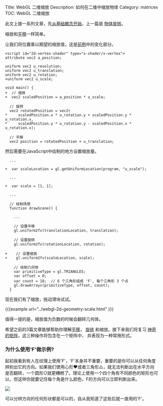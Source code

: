 Title: WebGL 二维缩放
Description: 如何在二维中缩放物体
Category: matrices
TOC: WebGL 二维缩放


此文上接一系列文章，先[从基础概念开始](webgl-fundamentals.html)，上一篇是
[物体旋转](webgl-2d-rotation.html)。

缩放和[平移](webgl-2d-translation.html)一样简单。

让我们将位置乘以期望的缩放值，这是[前例](webgl-2d-rotation.html)中的变化部分。

```
<script id="2d-vertex-shader" type="x-shader/x-vertex">
attribute vec2 a_position;

uniform vec2 u_resolution;
uniform vec2 u_translation;
uniform vec2 u_rotation;
+uniform vec2 u_scale;

void main() {
+  // 缩放
+  vec2 scaledPosition = a_position * u_scale;

  // 旋转
  vec2 rotatedPosition = vec2(
*     scaledPosition.x * u_rotation.y + scaledPosition.y * u_rotation.x,
*     scaledPosition.y * u_rotation.y - scaledPosition.x * u_rotation.x);

  // 平移
  vec2 position = rotatedPosition + u_translation;
```

然后需要在JavaScript中绘制的地方设置缩放量。

```
  ...

+  var scaleLocation = gl.getUniformLocation(program, "u_scale");

  ...

+  var scale = [1, 1];

  ...

  // 绘制场景
  function drawScene() {

    ...

    // 设置平移
    gl.uniform2fv(translationLocation, translation);

    // 设置旋转
    gl.uniform2fv(rotationLocation, rotation);

+    // 设置缩放
+    gl.uniform2fv(scaleLocation, scale);

    // 绘制几何体
    var primitiveType = gl.TRIANGLES;
    var offset = 0;
    var count = 18;  // 6 个三角形组成 'F', 每个三角形 3 个点
    gl.drawArrays(primitiveType, offset, count);
  }
```

现在我们有了缩放，拖动滑块试试。

{{{example url="../webgl-2d-geometry-scale.html" }}}

值得一提的是，缩放值为负数的时候会翻转几何体。

希望之前的3篇文章能够帮助你理解[平移](webgl-2d-translation.html)，
[旋转](webgl-2d-rotation.html) 和缩放。接下来我们将复习
[神奇的矩阵](webgl-2d-matrices.html)，这三种操作将包含在一个矩阵中，
并表现为一种常用形式。

<div class="webgl_bottombar">
<h3>为什么使用'F'做示例?</h3>
<p>
起初我看到有人在纹理上使用'F'，'F'本身并不重要，重要的是你可以从任何角度辨别出它的方向。如果我们使用心形❤或者三角形△，就无法判断出在水平方向是否翻转，一个圆形○就更糟糕了。理论上使用一个四个角有不同颜色的矩形也可以，但这样你就要记住每个角是什么颜色，F的方向可以立即判断出来。
</p>
<img src="../resources/f-orientation.svg" class="webgl_center"/>
<p>
可以分辨方向的任何形状都是可以的，自从我知道了这些后就一直用的'F'。
</p>
</div>




